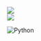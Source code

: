 ![](https://github-readme-stats.vercel.app/api?username=feliperodighero&theme=dark&hide_border=false&include_all_commits=true&count_private=true) <br>
![](https://github-readme-stats.vercel.app/api/top-langs/?username=feliperodighero&theme=dark&hide_border=false&include_all_commits=true&count_private=true&layout=compact)

![Python](https://img.shields.io/badge/python-3670A0?style=for-the-badge&logo=python&logoColor=ffdd54)

<!-- Proudly created with GPRM ( https://gprm.itsvg.in ) -->
